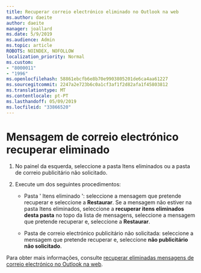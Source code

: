 ```yaml
---
title: Recuperar correio electrónico eliminado no Outlook na web
ms.author: daeite
author: daeite
manager: joallard
ms.date: 5/9/2019
ms.audience: Admin
ms.topic: article
ROBOTS: NOINDEX, NOFOLLOW
localization_priority: Normal
ms.custom:
- "8000011"
- "1996"
ms.openlocfilehash: 58861ebcfb6e8b70e9903805201de6ca4aa61227
ms.sourcegitcommit: 2247a2e723b6c0a1cf3af1f2d82afa1f45803812
ms.translationtype: MT
ms.contentlocale: pt-PT
ms.lasthandoff: 05/09/2019
ms.locfileid: "33866520"
---
```

# <a name="recover-deleted-email"></a>Mensagem de correio electrónico recuperar eliminado

1. No painel da esquerda, seleccione a pasta Itens eliminados ou a pasta de correio publicitário não solicitado.

2. Execute um dos seguintes procedimentos:

    - Pasta ' Itens eliminado ': seleccione a mensagem que pretende recuperar e seleccione a **Restaurar**. Se a mensagem não estiver na pasta Itens eliminados, seleccione a **recuperar itens eliminados desta pasta** no topo da lista de mensagens, seleccione a mensagem que pretende recuperar e, seleccione a **Restaurar**.

    - Pasta de correio electrónico publicitário não solicitada: seleccione a mensagem que pretende recuperar e, seleccione **não publicitário não solicitado**.

Para obter mais informações, consulte [recuperar eliminadas mensagens de correio electrónico no Outlook na web](https://support.office.com/article/a8ca78ac-4721-4066-95dd-571842e9fb11).